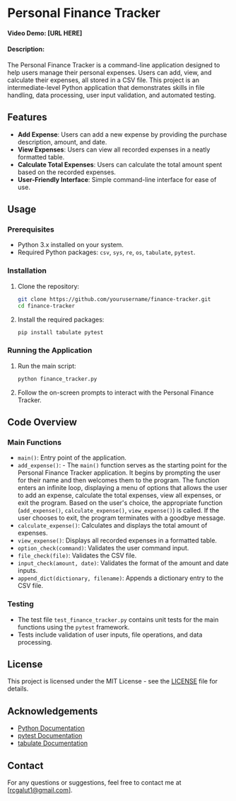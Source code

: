 # Personal Finance Tracker

#### Video Demo:  [URL HERE]
#### Description:
The Personal Finance Tracker is a command-line application designed to help users manage their personal expenses. Users can add, view, and calculate their expenses, all stored in a CSV file. This project is an intermediate-level Python application that demonstrates skills in file handling, data processing, user input validation, and automated testing.

## Features

- **Add Expense**: Users can add a new expense by providing the purchase description, amount, and date.
- **View Expenses**: Users can view all recorded expenses in a neatly formatted table.
- **Calculate Total Expenses**: Users can calculate the total amount spent based on the recorded expenses.
- **User-Friendly Interface**: Simple command-line interface for ease of use.

## Usage

### Prerequisites

- Python 3.x installed on your system.
- Required Python packages: `csv`, `sys`, `re`, `os`, `tabulate`, `pytest`.

### Installation

1. Clone the repository:
    ```sh
    git clone https://github.com/yourusername/finance-tracker.git
    cd finance-tracker
    ```

2. Install the required packages:
    ```sh
    pip install tabulate pytest
    ```

### Running the Application

1. Run the main script:
    ```sh
    python finance_tracker.py
    ```

2. Follow the on-screen prompts to interact with the Personal Finance Tracker.
## Code Overview

### Main Functions

- `main()`: Entry point of the application.
- `add_expense()`:   - The `main()` function serves as the starting point for the Personal Finance Tracker application. It begins by prompting the user for their name and then welcomes them to the program. The function enters an infinite loop, displaying a menu of options that allows the user to add an expense, calculate the total expenses, view all expenses, or exit the program. Based on the user's choice, the appropriate function (`add_expense()`, `calculate_expense()`, `view_expense()`) is called. If the user chooses to exit, the program terminates with a goodbye message.
- `calculate_expense()`: Calculates and displays the total amount of expenses.
- `view_expense()`: Displays all recorded expenses in a formatted table.
- `option_check(command)`: Validates the user command input.
- `file_check(file)`: Validates the CSV file.
- `input_check(amount, date)`: Validates the format of the amount and date inputs.
- `append_dict(dictionary, filename)`: Appends a dictionary entry to the CSV file.

### Testing

- The test file `test_finance_tracker.py` contains unit tests for the main functions using the `pytest` framework.
- Tests include validation of user inputs, file operations, and data processing.

## License

This project is licensed under the MIT License - see the [LICENSE](LICENSE) file for details.

## Acknowledgements

- [Python Documentation](https://docs.python.org/3/)
- [pytest Documentation](https://docs.pytest.org/en/latest/)
- [tabulate Documentation](https://pypi.org/project/tabulate/)

## Contact

For any questions or suggestions, feel free to contact me at [rcgalut1@gmail.com].
